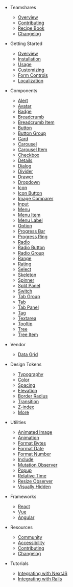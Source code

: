 - Teamshares

  - [Overview](/teamshares/overview)
  - [Contributing](/teamshares/contributing)
  - [Recipe Book](/teamshares/recipes)
  - [Changelog](/teamshares/changelog)

- Getting Started

  - [Overview](/)
  - [Installation](/getting-started/installation)
  - [Usage](/getting-started/usage)
  <!-- - [Themes](/getting-started/themes) -->
  - [Customizing](/getting-started/customizing)
  - [Form Controls](/getting-started/form-controls)
  - [Localization](/getting-started/localization)

- Components

  - [Alert](/components/alert)
  - [Avatar](/components/avatar)
  - [Badge](/components/badge)
  - [Breadcrumb](/components/breadcrumb)
  - [Breadcrumb Item](/components/breadcrumb-item)
  - [Button](/components/button)
  - [Button Group](/components/button-group)
  - [Card](/components/card)
  - [Carousel](/components/carousel)
  - [Carousel Item](/components/carousel-item)
  - [Checkbox](/components/checkbox)
  <!-- - [Color Picker](/components/color-picker) -->
  - [Details](/components/details)
  - [Dialog](/components/dialog)
  - [Divider](/components/divider)
  - [Drawer](/components/drawer)
  - [Dropdown](/components/dropdown)
  - [Icon](/components/icon)
  - [Icon Button](/components/icon-button)
  - [Image Comparer](/components/image-comparer)
  - [Input](/components/input)
  - [Menu](/components/menu)
  - [Menu Item](/components/menu-item)
  - [Menu Label](/components/menu-label)
  - [Option](/components/option)
  - [Progress Bar](/components/progress-bar)
  - [Progress Ring](/components/progress-ring)
  <!-- - [QR Code](/components/qr-code) -->
  - [Radio](/components/radio)
  - [Radio Button](/components/radio-button)
  - [Radio Group](/components/radio-group)
  - [Range](/components/range)
  - [Rating](/components/rating)
  - [Select](/components/select)
  - [Skeleton](/components/skeleton)
  - [Spinner](/components/spinner)
  - [Split Panel](/components/split-panel)
  - [Switch](/components/switch)
  - [Tab Group](/components/tab-group)
  - [Tab](/components/tab)
  - [Tab Panel](/components/tab-panel)
  - [Tag](/components/tag)
  - [Textarea](/components/textarea)
  - [Tooltip](/components/tooltip)
  - [Tree](/components/tree)
  - [Tree Item](/components/tree-item)
  <!--plop:component-->

- Vendor

  - [Data Grid](/vendor/data-grid.md)

- Design Tokens

  - [Typography](/tokens/typography)
  - [Color](/tokens/color)
  - [Spacing](/tokens/spacing)
  - [Elevation](/tokens/elevation)
  - [Border Radius](/tokens/border-radius)
  - [Transition](/tokens/transition)
  - [Z-index](/tokens/z-index)
  - [More](/tokens/more)

- Utilities

  - [Animated Image](/components/animated-image)
  - [Animation](/components/animation)
  - [Format Bytes](/components/format-bytes)
  - [Format Date](/components/format-date)
  - [Format Number](/components/format-number)
  - [Include](/components/include)
  - [Mutation Observer](/components/mutation-observer)
  - [Popup](/components/popup)
  - [Relative Time](/components/relative-time)
  - [Resize Observer](/components/resize-observer)
  - [Visually Hidden](/components/visually-hidden)

- Frameworks

  - [React](/frameworks/react)
  - [Vue](/frameworks/vue)
  - [Angular](/frameworks/angular)

- Resources

  - [Community](/resources/community)
  - [Accessibility](/resources/accessibility)
  - [Contributing](/resources/contributing)
  - [Changelog](/resources/changelog)

- Tutorials

  <!-- - [Integrating with Laravel](/tutorials/integrating-with-laravel) -->

  - [Integrating with NextJS](/tutorials/integrating-with-nextjs)
  - [Integrating with Rails](/tutorials/integrating-with-rails)
